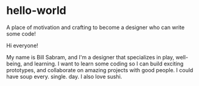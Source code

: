 # hello-world
A place of motivation and crafting to become a designer who can write some code!

Hi everyone!

My name is Bill Sabram, and I'm a designer that specializes in play, well-being, and learning. 
I want to learn some coding so I can build exciting prototypes, and collaborate on amazing projects with good people. 
I could have soup every. single. day. I also love sushi.
